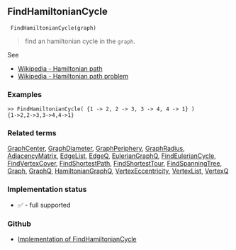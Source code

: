 ## FindHamiltonianCycle

```
 FindHamiltonianCycle(graph)
```

> find an hamiltonian cycle in the `graph`.
 
See
* [Wikipedia - Hamiltonian path](https://en.wikipedia.org/wiki/Hamiltonian_path)
* [Wikipedia - Hamiltonian path problem](https://en.wikipedia.org/wiki/Hamiltonian_path_problem)

### Examples

```
>> FindHamiltonianCycle( {1 -> 2, 2 -> 3, 3 -> 4, 4 -> 1} )
{1->2,2->3,3->4,4->1}
```

### Related terms 
[GraphCenter](GraphCenter.md), [GraphDiameter](GraphDiameter.md), [GraphPeriphery](GraphPeriphery.md), [GraphRadius](GraphRadius.md), [AdjacencyMatrix](AdjacencyMatrix.md), [EdgeList](EdgeList.md),
[EdgeQ](EdgeQ.md), [EulerianGraphQ](EulerianGraphQ.md), [FindEulerianCycle](FindEulerianCycle.md),
[FindVertexCover](FindVertexCover.md), [FindShortestPath](FindShortestPath.md), [FindShortestTour](FindShortestTour.md), 
[FindSpanningTree](FindSpanningTree.md), [Graph](Graph.md), [GraphQ](GraphQ.md), [HamiltonianGraphQ](HamiltonianGraphQ.md), 
[VertexEccentricity](VertexEccentricity.md), [VertexList](VertexList.md), [VertexQ](VertexQ.md) 






### Implementation status

* &#x2705; - full supported

### Github

* [Implementation of FindHamiltonianCycle](https://github.com/axkr/symja_android_library/blob/master/symja_android_library/matheclipse-core/src/main/java/org/matheclipse/core/builtin/GraphFunctions.java#L1644) 
